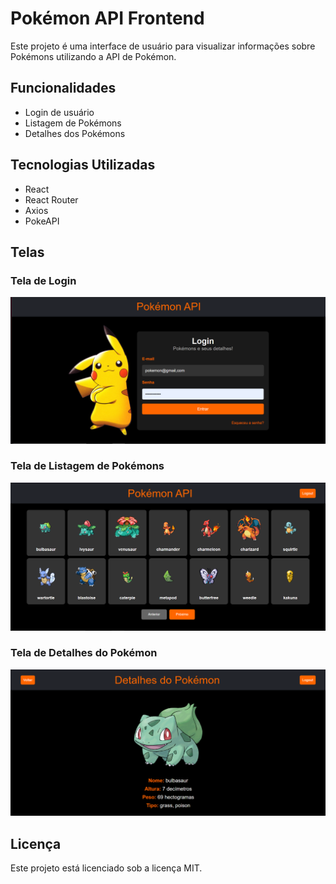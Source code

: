 # Pokémon API Frontend

Este projeto é uma interface de usuário para visualizar informações sobre Pokémons utilizando a API de Pokémon.

## Funcionalidades

- Login de usuário
- Listagem de Pokémons
- Detalhes dos Pokémons

## Tecnologias Utilizadas

- React
- React Router
- Axios
- PokeAPI

## Telas

### Tela de Login

![Tela de Login](public/images/tela-de-login.png)

### Tela de Listagem de Pokémons

![Tela de Listagem de Pokémons](public/images/tela-de-listagem.png)

### Tela de Detalhes do Pokémon

![Tela de Detalhes do Pokémon](public/images/tela-de-detalhes.png)


## Licença

Este projeto está licenciado sob a licença MIT.
